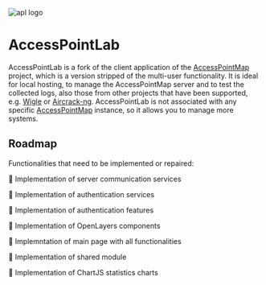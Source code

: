 ![apl logo](https://user-images.githubusercontent.com/46250989/146814923-b11b9e32-7f5e-4699-8c0a-56c445771ffb.png)
#  AccessPointLab

AccessPointLab is a fork of the client application of the [AccessPointMap](https://github.com/Krzysztofz01/AccessPointMap) project, which is a version stripped of the multi-user functionality. It is ideal for local hosting, to manage the AccessPointMap server and to test the collected logs, also those from other projects that have been supported, e.g. [Wigle](https://github.com/wiglenet/wigle-wifi-wardriving) or [Aircrack-ng](https://github.com/aircrack-ng/aircrack-ng). AccessPointLab is not associated with any specific [AccessPointMap](https://github.com/Krzysztofz01/AccessPointMap) instance, so it allows you to manage more systems.

## Roadmap

Functionalities that need to be implemented or repaired:

🔲 Implementation of server communication services

🔲 Implementation of authentication services

🔲 Implementation of authentication features

🔲 Implementation of OpenLayers components

🔲 Implemntation of main page with all functionalities

🔲 Implementation of shared module

🔲 Implementation of ChartJS statistics charts